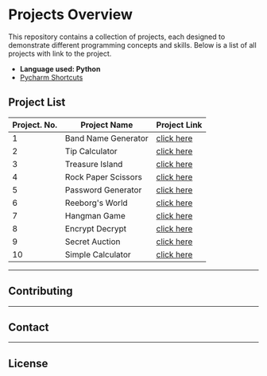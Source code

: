 # Projects Overview

This repository contains a collection of projects, each designed to demonstrate different programming concepts and skills. 
Below is a list of all projects with link to the project.
- **Language used: Python**
- [Pycharm Shortcuts](https://www.jetbrains.com/help/pycharm/mastering-keyboard-shortcuts.html?keymap=secondary_windows#advanced-features)

## Project List

| **Project. No.** | **Project Name**    | **Project Link**                       |
|------------------|---------------------|----------------------------------------|
| 1                | Band Name Generator | [click here](./01_band_name_generator) |
| 2                | Tip Calculator      | [click here](./02_tip_calculator)      |
| 3                | Treasure Island     | [click here](./03_treasure_island)     |
| 4                | Rock Paper Scissors | [click here](./04_rock_paper_scissors) |
| 5                | Password Generator  | [click here](./05_password_generator)  |
| 6                | Reeborg's World     | [click here](./06_reborg-s_world)      |
| 7                | Hangman Game        | [click here](./07_hangman_game)        |
| 8                | Encrypt Decrypt     | [click here](./08_encrypt_decrypt)     |
| 9                | Secret Auction      | [click here](./09_secret_auction)      |
| 10               | Simple Calculator   | [click here](./10_simple_calculator)   |



---
## Contributing

[//]: # (Feel free to contribute by enhancing the game logic or adding new features.)

---

## Contact

[//]: # (For any questions or suggestions, please contact [Your Email]&#40;mailto:your@email.com&#41;.)

---

## License

[//]: # (This project is licensed under the [MIT License]&#40;https://opensource.org/licenses/MIT&#41;.)
